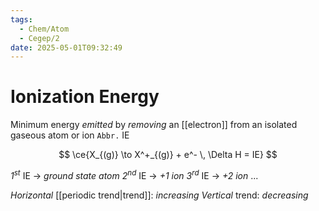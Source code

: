 ```yaml
---
tags:
  - Chem/Atom
  - Cegep/2
date: 2025-05-01T09:32:49
---
```


# Ionization Energy

Minimum energy *emitted* by *removing* an [[electron]] from an isolated gaseous atom or ion
`Abbr.` IE

$$
\ce{X_{(g)} \to X^+_{(g)} + e^- \, \Delta H = IE}
$$

*1<sup>st</sup>* IE -> *ground state atom*
*2<sup>nd</sup>* IE -> *+1 ion*
*3<sup>rd</sup>* IE -> *+2 ion*
...

*Horizontal* [[periodic trend|trend]]: *increasing*
*Vertical* trend: *decreasing*
